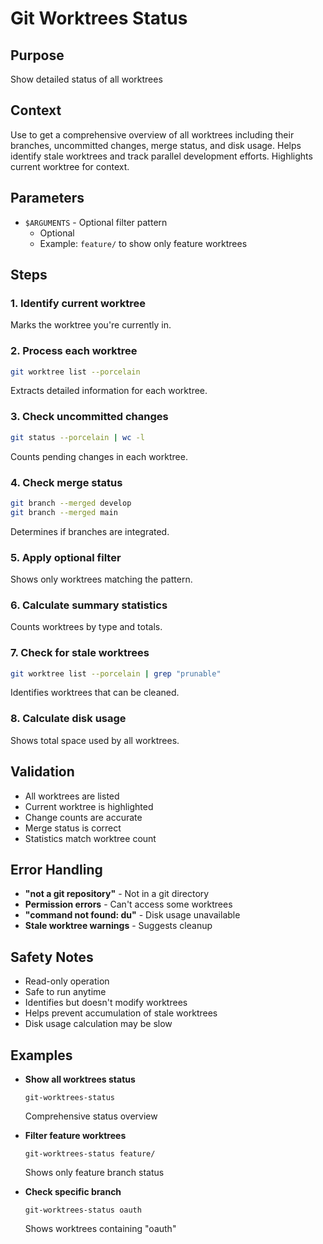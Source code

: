 # Git Worktrees Status

## Purpose
Show detailed status of all worktrees

## Context
Use to get a comprehensive overview of all worktrees including their branches, uncommitted changes, merge status, and disk usage. Helps identify stale worktrees and track parallel development efforts. Highlights current worktree for context.

## Parameters
- `$ARGUMENTS` - Optional filter pattern
  - Optional
  - Example: `feature/` to show only feature worktrees

## Steps

### 1. Identify current worktree
Marks the worktree you're currently in.

### 2. Process each worktree
```bash
git worktree list --porcelain
```
Extracts detailed information for each worktree.

### 3. Check uncommitted changes
```bash
git status --porcelain | wc -l
```
Counts pending changes in each worktree.

### 4. Check merge status
```bash
git branch --merged develop
git branch --merged main
```
Determines if branches are integrated.

### 5. Apply optional filter
Shows only worktrees matching the pattern.

### 6. Calculate summary statistics
Counts worktrees by type and totals.

### 7. Check for stale worktrees
```bash
git worktree list --porcelain | grep "prunable"
```
Identifies worktrees that can be cleaned.

### 8. Calculate disk usage
Shows total space used by all worktrees.

## Validation
- All worktrees are listed
- Current worktree is highlighted
- Change counts are accurate
- Merge status is correct
- Statistics match worktree count

## Error Handling
- **"not a git repository"** - Not in a git directory
- **Permission errors** - Can't access some worktrees
- **"command not found: du"** - Disk usage unavailable
- **Stale worktree warnings** - Suggests cleanup

## Safety Notes
- Read-only operation
- Safe to run anytime
- Identifies but doesn't modify worktrees
- Helps prevent accumulation of stale worktrees
- Disk usage calculation may be slow

## Examples
- **Show all worktrees status**
  ```
  git-worktrees-status
  ```
  Comprehensive status overview

- **Filter feature worktrees**
  ```
  git-worktrees-status feature/
  ```
  Shows only feature branch status

- **Check specific branch**
  ```
  git-worktrees-status oauth
  ```
  Shows worktrees containing "oauth"